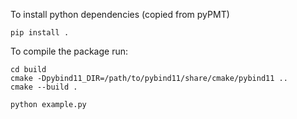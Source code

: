 To install python dependencies (copied from pyPMT)
```
pip install .
```
To compile the package run:
```
cd build
cmake -Dpybind11_DIR=/path/to/pybind11/share/cmake/pybind11 ..
cmake --build .
```
```
python example.py
```